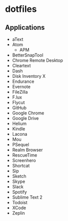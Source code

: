 # dotfiles

## Applications
- aText
- Atom
  - APM
- BetterSnapTool
- Chrome Remote Desktop
- Cleartext
- Dash
- Disk Inventory X
- Endurance
- Evernote
- FileZilla
- F.lux
- Flycut
- GitHub
- Google Chrome
- Google Drive
- Helium
- Kindle
- Lacona
- Mou
- PSequel
- Realm Browser
- RescueTime
- Screenhero
- Shortcat
- Sip
- Sketch
- Skype
- Slack
- Spotify
- Sublime Text 2
- Todoist
- XCode
- Zeplin
